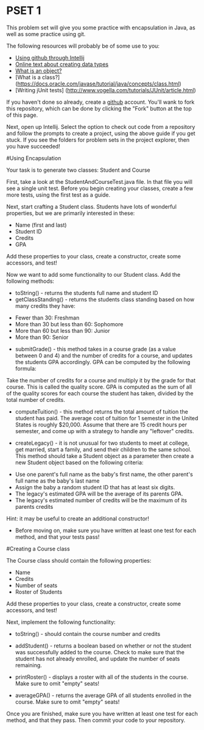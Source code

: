 PSET 1
==========

This problem set will give you some practice with encapsulation in Java, as well as some practice using git.

The following resources will probably be of some use to you:

* [Using github through Intellij](https://www.jetbrains.com/idea/help/using-github-integration.html)
* [Online text about creating data types](http://introcs.cs.princeton.edu/java/32class/)
* [What is an object?](https://docs.oracle.com/javase/tutorial/java/concepts/object.html)
* [What is a class?] (https://docs.oracle.com/javase/tutorial/java/concepts/class.html)
* [Writing jUnit tests] (http://www.vogella.com/tutorials/JUnit/article.html)

If you haven't done so already, create a [github](http://github.com) account. You'll wank to fork this repository, which can be done by clicking the "Fork" button at the top of this page.

Next, open up Intellij. Select the option to check out code from a repository and follow the prompts to create a project, using the above guide if you get stuck. If you see the folders for problem sets in the project explorer, then you have succeeded!

#Using Encapsulation

Your task is to generate two classes: Student and Course

First, take a look at the StudentAndCourseTest.java file. In that file you will see a single unit test. Before you begin creating your classes, create a few more tests, using the first test as a guide.

Next, start crafting a Student class. Students have lots of wonderful properties, but we are primarily interested in these:

* Name (first and last)
* Student ID
* Credits
* GPA

Add these properties to your class, create a constructor, create some accessors, and test!

Now we want to add some functionality to our Student class. Add the following methods:

* toString() - returns the students full name and student ID
* getClassStanding() - returns the students class standing based on how many credits they have:

- Fewer than 30: Freshman
- More than 30 but less than 60: Sophomore
- More than 60 but less than 90: Junior
- More than 90: Senior

* submitGrade() - this method takes in a course grade (as a value between 0 and 4) and the number of credits for a course, and updates the students GPA accordingly. GPA can be computed by the following formula:

Take the number of credits for a course and multiply it by the grade for that course. This is called the quality score. GPA is computed as the sum of all of the quality scores for each course the student has taken, divided by the total number of credits.

* computeTuition() - this method returns the total amount of tuition the student has paid. The average cost of tuition for 1 semester in the United States is roughly $20,000. Assume that there are 15 credit hours per semester, and come up with a strategy to handle any "leftover" credits.

* createLegacy() - it is not unusual for two students to meet at college, get married, start a family, and send their children to the same school. This method should take a Student object as a parameter then create a new Student object based on the following criteria:

- Use one parent's full name as the baby's first name, the other parent's full name as the baby's last name
- Assign the baby a random student ID that has at least six digits.
- The legacy's estimated GPA will be the average of its parents GPA.
- The legacy's estimated number of credits will be the maximum of its parents credits

Hint: it may be useful to create an additional constructor!

* Before moving on, make sure you have written at least one test for each method, and that your tests pass!

#Creating a Course class

The Course class should contain the following properties:

* Name
* Credits
* Number of seats
* Roster of Students

Add these properties to your class, create a constructor, create some accessors, and test!

Next, implement the following functionality:

* toString() - should contain the course number and credits

* addStudent() - returns a boolean based on whether or not the student was successfully added to the course. Check to make sure that the student has not already enrolled, and update the number of seats remaining.

* printRoster() - displays a roster with all of the students in the course. Make sure to omit "empty" seats!

* averageGPA() - returns the average GPA of all students enrolled in the course. Make sure to omit "empty" seats!

Once you are finished, make sure you have written at least one test for each method, and that they pass. Then commit your code to your repository.